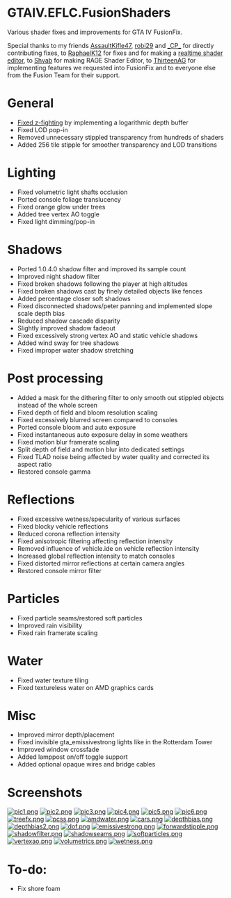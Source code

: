 # GTAIV.EFLC.FusionShaders
Various shader fixes and improvements for GTA IV FusionFix.

Special thanks to my friends [AssaultKifle47](https://github.com/akifle47/), [robi29](https://github.com/robi29/) and [\_CP_](https://github.com/cpmodding) for directly contributing fixes, to [RaphaelK12](https://github.com/RaphaelK12) for fixes and for making a [realtime shader editor](https://github.com/RaphaelK12/ShadowResFix), to [Shvab](https://github.com/d3g0n-byte) for making RAGE Shader Editor, to [ThirteenAG](https://github.com/ThirteenAG) for implementing features we requested into FusionFix and to everyone else from the Fusion Team for their support.

# General
- [Fixed z-fighting](https://www.youtube.com/watch?v=sAfKfvAIsXw) by implementing a logarithmic depth buffer
- Fixed LOD pop-in
- Removed unnecessary stippled transparency from hundreds of shaders
- Added 256 tile stipple for smoother transparency and LOD transitions
# Lighting
- Fixed volumetric light shafts occlusion
- Ported console foliage translucency
- Fixed orange glow under trees
- Added tree vertex AO toggle
- Fixed light dimming/pop-in
# Shadows
- Ported 1.0.4.0 shadow filter and improved its sample count
- Improved night shadow filter
- Fixed broken shadows following the player at high altitudes
- Fixed broken shadows cast by finely detailed objects like fences
- Added percentage closer soft shadows
- Fixed disconnected shadows/peter panning and implemented slope scale depth bias
- Reduced shadow cascade disparity
- Slightly improved shadow fadeout
- Fixed excessively strong vertex AO and static vehicle shadows
- Added wind sway for tree shadows
- Fixed improper water shadow stretching
# Post processing
- Added a mask for the dithering filter to only smooth out stippled objects instead of the whole screen
- Fixed depth of field and bloom resolution scaling
- Fixed excessively blurred screen compared to consoles
- Ported console bloom and auto exposure
- Fixed instantaneous auto exposure delay in some weathers
- Fixed motion blur framerate scaling
- Split depth of field and motion blur into dedicated settings
- Fixed TLAD noise being affected by water quality and corrected its aspect ratio
- Restored console gamma
# Reflections
- Fixed excessive wetness/specularity of various surfaces
- Fixed blocky vehicle reflections
- Reduced corona reflection intensity
- Fixed anisotropic filtering affecting reflection intensity
- Removed influence of vehicle.ide on vehicle reflection intensity
- Increased global reflection intensity to match consoles
- Fixed distorted mirror reflections at certain camera angles
- Restored console mirror filter
# Particles
- Fixed particle seams/restored soft particles
- Improved rain visibility
- Fixed rain framerate scaling
# Water
- Fixed water texture tiling
- Fixed textureless water on AMD graphics cards
# Misc
- Improved mirror depth/placement
- Fixed invisible gta_emissivestrong lights like in the Rotterdam Tower
- Improved window crossfade
- Added lamppost on/off toggle support
- Added optional opaque wires and bridge cables
# Screenshots
[![pic1.png](https://i.postimg.cc/kgjksBM7/pic1.png)](https://postimg.cc/18qC5RNd)
[![pic2.png](https://i.postimg.cc/fLdpMCcb/pic2.png)](https://postimg.cc/njH0kvw8)
[![pic3.png](https://i.postimg.cc/HxbZqxmc/pic3.png)](https://postimg.cc/bDN9bqsp)
[![pic4.png](https://i.postimg.cc/W1fHrCS3/pic4.png)](https://postimg.cc/hXTsRCkW)
[![pic5.png](https://i.postimg.cc/PJz7wqFs/pic5.png)](https://postimg.cc/PvJKGdj2)
[![pic6.png](https://i.postimg.cc/KcnwV9cq/pic6.png)](https://postimg.cc/z3GxHFgK)
[![treefx.png](https://i.postimg.cc/KY6ppT6h/treefx.png)](https://postimg.cc/bGRRsZYm)
[![pcss.png](https://i.postimg.cc/SQ71VJVH/pcss.png)](https://postimg.cc/vDTvZ8Jv)
[![amdwater.png](https://i.postimg.cc/t40bP1gw/amdwater.png)](https://postimg.cc/ykT2C8cy)
[![cars.png](https://i.postimg.cc/BQRSgYmh/cars.png)](https://postimg.cc/zVSYDjZW)
[![depthbias.png](https://i.postimg.cc/ZKWY6txB/depthbias.png)](https://postimg.cc/Xp000Ph4)
[![depthbias2.png](https://i.postimg.cc/V6NP1n7r/depthbias2.png)](https://postimg.cc/d7gxjkcw)
[![dof.png](https://i.postimg.cc/0NJGHyRT/dof.png)](https://postimg.cc/3yYDk7w1)
[![emissivestrong.png](https://i.postimg.cc/HkQgtpcx/emissivestrong.png)](https://postimg.cc/pmX4WMBb)
[![forwardstipple.png](https://i.postimg.cc/52tWzZdY/forwardstipple.png)](https://postimg.cc/JGSFVYhM)
[![shadowfilter.png](https://i.postimg.cc/5tgWZnmW/shadowfilter.png)](https://postimg.cc/zLyQhwMx)
[![shadowseams.png](https://i.postimg.cc/pTS4H7h4/shadowseams.png)](https://postimg.cc/DJqBQxcP)
[![softparticles.png](https://i.postimg.cc/Qt6sW0BJ/softparticles.png)](https://postimg.cc/5YFDh5SX)
[![vertexao.png](https://i.postimg.cc/L8kc1Nwg/vertexao.png)](https://postimg.cc/LJXQdBHm)
[![volumetrics.png](https://i.postimg.cc/bNnczzRT/volumetrics.png)](https://postimg.cc/GHbSKnV8)
[![wetness.png](https://i.postimg.cc/mrb0N7WX/wetness.png)](https://postimg.cc/K1HqmkzB)

# To-do:
- Fix shore foam
